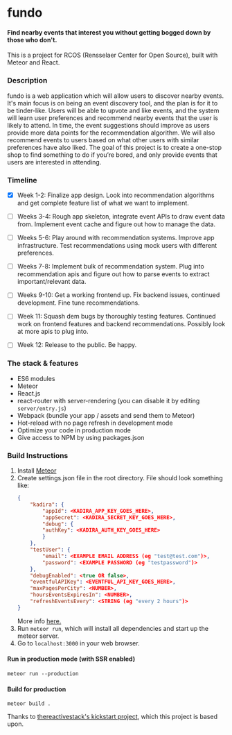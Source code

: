 # fundo
#### Find nearby events that interest you without getting bogged down by those who don't. 

This is a project for RCOS (Rensselaer Center for Open Source), built with Meteor and React.

### Description
fundo is a web application which will allow users to discover nearby events. It's main focus is on being an event discovery tool, and the plan is for it to be tinder-like. Users will be able to upvote and like events, and the system will learn user preferences and recommend nearby events that the user is likely to attend. In time, the event suggestions should improve as users provide more data points for the recommendation algorithm. We will also recommend events to users based on what other users with similar preferences have also liked. The goal of this project is to create a one-stop shop to find something to do if you’re bored, and only provide events that users are interested in attending.

### Timeline
- [x] Week 1-2: Finalize app design. Look into recommendation algorithms and get complete feature list of what we want to implement. 

- [ ] Weeks 3-4: Rough app skeleton, integrate event APIs to draw event data from. Implement event cache and figure out how to manage the data.

- [ ] Weeks 5-6: Play around with recommendation systems. Improve app infrastructure. Test recommendations using mock users with different preferences.

- [ ] Weeks 7-8: Implement bulk of recommendation system. Plug into recommendation apis and figure out how to parse events to extract important/relevant data.

- [ ] Weeks 9-10: Get a working frontend up. Fix backend issues, continued development. Fine tune recommendations.

- [ ] Week 11: Squash dem bugs by thoroughly testing features. Continued work on frontend features and backend recommendations. Possibly look at more apis to plug into.

- [ ] Week 12: Release to the public. Be happy.


### The stack & features
- ES6 modules
- Meteor
- React.js
- react-router with server-rendering (you can disable it by editing `server/entry.js`)
- Webpack (bundle your app / assets and send them to Meteor)
- Hot-reload with no page refresh in development mode
- Optimize your code in production mode
- Give access to NPM by using packages.json

### Build Instructions

1. Install [Meteor](https://www.meteor.com/install)
2. Create settings.json file in the root directory. File should look something like:
    ```json
    {
        "kadira": {
            "appId": <KADIRA_APP_KEY_GOES_HERE>,
            "appSecret": <KADIRA_SECRET_KEY_GOES_HERE>,
            "debug": {
            "authKey": <KADIRA_AUTH_KEY_GOES_HERE>
            }
        },
        "testUser": {
            "email": <EXAMPLE EMAIL ADDRESS (eg "test@test.com")>,
            "password": <EXAMPLE PASSWORD (eg "testpassword")>
        },
        "debugEnabled": <true OR false>,
        "eventfulAPIKey": <EVENTFUL_API_KEY_GOES_HERE>,
        "maxPagesPerCity": <NUMBER>,
        "hoursEventsExpiresIn": <NUMBER>,
        "refreshEventsEvery": <STRING (eg "every 2 hours")>
    }
    ```
   More info [here.](http://docs.meteor.com/#/full/meteor_settings)
3. Run `meteor run`, which will install all dependencies and start up the meteor server.
4. Go to `localhost:3000` in your web browser.

#### Run in production mode (with SSR enabled)
`meteor run --production`

#### Build for production
`meteor build .`


Thanks to [thereactivestack's kickstart project](https://github.com/thereactivestack/kickstart-simple), which this project is based upon.
